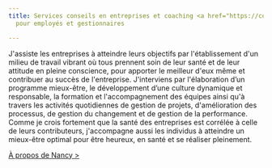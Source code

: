 ```yaml
---
title: Services conseils en entreprises et coaching <a href="https://coaching.nancybilodeau.com">individuel</a>
  pour employés et gestionnaires

---
```

J'assiste les entreprises à atteindre leurs objectifs par l'établissement d'un milieu de travail vibrant où tous prennent soin de leur santé et de leur attitude en pleine conscience, pour apporter le meilleur d'eux même et contribuer au succès de l'entreprise. J'interviens par l'élaboration d’un programme mieux-être, le développement d’une culture dynamique et responsable, la formation et l'accompagnement des équipes ainsi qu'à travers les activités quotidiennes de gestion de projets, d'amélioration des processus, de gestion du changement et de gestion de la performance. Comme je crois fortement que la santé des entreprises est corrélée à celle de leurs contributeurs, j'accompagne aussi les individus à atteindre un mieux-être optimal pour être heureux, en santé et se réaliser pleinement.

<a href="/a-propos">À propos de Nancy ></a>